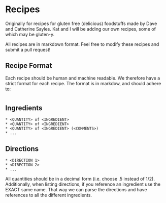 Recipes
=======

Originally for recipes for gluten free (delicious) foodstuffs made by Dave and Catherine Sayles.
Kat and I will be adding our own recipes, some of which may be gluten-y.

All recipes are in markdown format.  Feel free to modify these recipes and submit a pull request!

## Recipe Format
Each recipe should be human and machine readable.  We therefore have a strict format for each recipe.  The format is in markdow, and should adhere to:

# <RECIPE NAME>
<DESCRIPTION>

## Ingredients

    * <QUANTITY> of <INGREDIENT>
    * <QUANTITY> of <INGREDIENT>
    * <QUANTITY> of <INGREDIENT> (<COMMENTS>)
    * ...

## Directions

    * <DIRECTION 1>
    * <DIRECTION 2>
    * ...

All quantities should be in a decimal form (i.e. choose .5 instead of 1/2).  Additionally, when listing directions, if you reference an ingredient use the EXACT same name.  That way we can parse the directions and have references to all the different ingredients.
